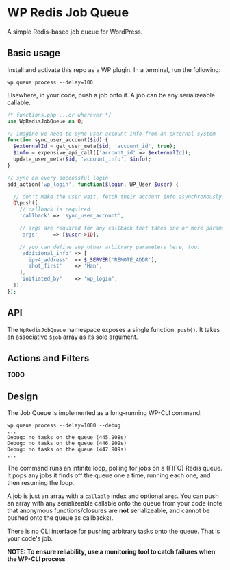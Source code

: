 # WP Redis Job Queue

A simple Redis-based job queue for WordPress.

## Basic usage

Install and activate this repo as a WP plugin. In a terminal, run the following:

```
wp queue process --delay=100
```

Elsewhere, in your code, push a job onto it. A job can be any serializeable callable.

```php
/* functions.php ...or wherever */
use WpRedisJobQueue as Q;

// imagine we need to sync user account info from an external system
function sync_user_account($id) {
  $externalId = get_user_meta($id, 'account_id', true);
  $info = expensive_api_call(['account_id' => $externalId]);
  update_user_meta($id, 'account_info', $info);
}

// sync on every successful login
add_action('wp_login', function($login, WP_User $user) {

  // don't make the user wait, fetch their account info asynchronously!
  Q\push([
    // callback is required
    'callback' => 'sync_user_account',

    // args are required for any callback that takes one or more params
    'args'     => [$user->ID],

    // you can define any other arbitrary parameters here, too:
    'additional_info' => [
      'ipv4_address'  => $_SERVER['REMOTE_ADDR'],
      'shot_first'    => 'Han',
    ],
    'initiated_by'    => 'wp_login',
  ]);
});
```

## API

The `WpRedisJobQueue` namespace exposes a single function: `push()`. It takes an associative `$job` array as its sole argument.

## Actions and Filters

**TODO**

## Design

The Job Queue is implemented as a long-running WP-CLI command:

```
wp queue process --delay=1000 --debug
...
Debug: no tasks on the queue (445.908s)
Debug: no tasks on the queue (446.909s)
Debug: no tasks on the queue (447.909s)
...
```

The command runs an infinite loop, polling for jobs on a (FIFO) Redis queue. It pops any jobs it finds off the queue one a time, running each one, and then resuming the loop.

A job is just an array with a `callable` index and optional `args`. You can push an array with any serializeable callable onto the queue from your code (note that anonymous functions/closures are **not** serializeable, and cannot be pushed onto the queue as callbacks).

There is no CLI interface for pushing arbitrary tasks onto the queue. That is your code's job.

**NOTE: To ensure reliability, use a monitoring tool to catch failures when the WP-CLI process**